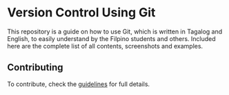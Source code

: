 # Version Control Using Git

This repository is a guide on how to use Git, which is written in Tagalog and English, to easily understand by the Filpino students and others. Included here are the complete list of all contents, screenshots and examples.

## Contributing

To contribute, check the [guidelines](CONTRIBUTING.md) for full details.